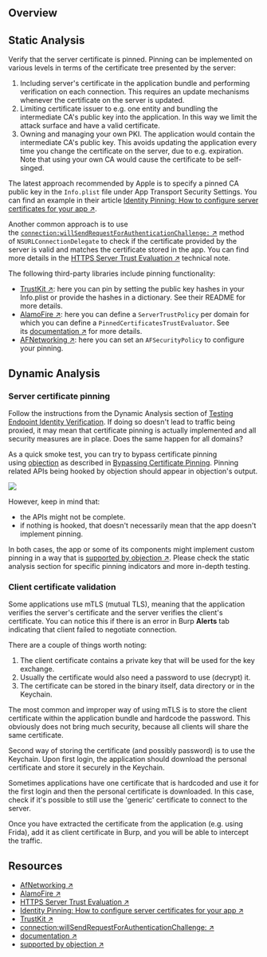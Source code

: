 ## Overview

## Static Analysis

Verify that the server certificate is pinned. Pinning can be implemented on various levels in terms of the certificate tree presented by the server:

1. Including server's certificate in the application bundle and performing verification on each connection. This requires an update mechanisms whenever the certificate on the server is updated.
2. Limiting certificate issuer to e.g. one entity and bundling the intermediate CA's public key into the application. In this way we limit the attack surface and have a valid certificate.
3. Owning and managing your own PKI. The application would contain the intermediate CA's public key. This avoids updating the application every time you change the certificate on the server, due to e.g. expiration. Note that using your own CA would cause the certificate to be self-singed.

The latest approach recommended by Apple is to specify a pinned CA public key in the `Info.plist` file under App Transport Security Settings. You can find an example in their article [Identity Pinning: How to configure server certificates for your app ↗](https://developer.apple.com/news/?id=g9ejcf8y "Identity Pinning: How to configure server certificates for your app").

Another common approach is to use the [`connection:willSendRequestForAuthenticationChallenge:` ↗](https://developer.apple.com/documentation/foundation/nsurlconnectiondelegate/1414078-connection?language=objc "connection:willSendRequestForAuthenticationChallenge:") method of `NSURLConnectionDelegate` to check if the certificate provided by the server is valid and matches the certificate stored in the app. You can find more details in the [HTTPS Server Trust Evaluation ↗](https://developer.apple.com/library/archive/technotes/tn2232/_index.html#//apple_ref/doc/uid/DTS40012884-CH1-SECNSURLCONNECTION "HTTPS Server Trust Evaluation") technical note.

The following third-party libraries include pinning functionality:

- [TrustKit ↗](https://github.com/datatheorem/TrustKit "TrustKit"): here you can pin by setting the public key hashes in your Info.plist or provide the hashes in a dictionary. See their README for more details.
- [AlamoFire ↗](https://github.com/Alamofire/Alamofire "AlamoFire"): here you can define a `ServerTrustPolicy` per domain for which you can define a `PinnedCertificatesTrustEvaluator`. See its [documentation ↗](https://github.com/Alamofire/Alamofire/blob/master/Documentation/AdvancedUsage.md#security) for more details.
- [AFNetworking ↗](https://github.com/AFNetworking/AFNetworking "AfNetworking"): here you can set an `AFSecurityPolicy` to configure your pinning.

## Dynamic Analysis

### Server certificate pinning

Follow the instructions from the Dynamic Analysis section of [Testing Endpoint Identity Verification](https://mas.owasp.org/MASTG/tests/ios/MASVS-NETWORK/MASTG-TEST-0068/). If doing so doesn't lead to traffic being proxied, it may mean that certificate pinning is actually implemented and all security measures are in place. Does the same happen for all domains?

As a quick smoke test, you can try to bypass certificate pinning using [objection](https://mas.owasp.org/MASTG/Tools/0x08a-Testing-Tools#objection) as described in [Bypassing Certificate Pinning](https://mas.owasp.org/MASTG/iOS/0x06b-iOS-Security-Testing#bypassing-certificate-pinning). Pinning related APIs being hooked by objection should appear in objection's output.

![](https://mas.owasp.org/assets/Images/Chapters/0x06b/ios_ssl_pinning_bypass.png)

However, keep in mind that:

- the APIs might not be complete.
- if nothing is hooked, that doesn't necessarily mean that the app doesn't implement pinning.

In both cases, the app or some of its components might implement custom pinning in a way that is [supported by objection ↗](https://github.com/sensepost/objection/blob/master/agent/src/ios/pinning.ts). Please check the static analysis section for specific pinning indicators and more in-depth testing.

### Client certificate validation

Some applications use mTLS (mutual TLS), meaning that the application verifies the server's certificate and the server verifies the client's certificate. You can notice this if there is an error in Burp **Alerts** tab indicating that client failed to negotiate connection.

There are a couple of things worth noting:

1. The client certificate contains a private key that will be used for the key exchange.
2. Usually the certificate would also need a password to use (decrypt) it.
3. The certificate can be stored in the binary itself, data directory or in the Keychain.

The most common and improper way of using mTLS is to store the client certificate within the application bundle and hardcode the password. This obviously does not bring much security, because all clients will share the same certificate.

Second way of storing the certificate (and possibly password) is to use the Keychain. Upon first login, the application should download the personal certificate and store it securely in the Keychain.

Sometimes applications have one certificate that is hardcoded and use it for the first login and then the personal certificate is downloaded. In this case, check if it's possible to still use the 'generic' certificate to connect to the server.

Once you have extracted the certificate from the application (e.g. using Frida), add it as client certificate in Burp, and you will be able to intercept the traffic.

## Resources

- [AfNetworking ↗](https://github.com/AFNetworking/AFNetworking "AfNetworking")
- [AlamoFire ↗](https://github.com/Alamofire/Alamofire "AlamoFire")
- [HTTPS Server Trust Evaluation ↗](https://developer.apple.com/library/archive/technotes/tn2232/_index.html#//apple_ref/doc/uid/DTS40012884-CH1-SECNSURLCONNECTION "HTTPS Server Trust Evaluation")
- [Identity Pinning: How to configure server certificates for your app ↗](https://developer.apple.com/news/?id=g9ejcf8y "Identity Pinning: How to configure server certificates for your app")
- [TrustKit ↗](https://github.com/datatheorem/TrustKit "TrustKit")
- [connection:willSendRequestForAuthenticationChallenge: ↗](https://developer.apple.com/documentation/foundation/nsurlconnectiondelegate/1414078-connection?language=objc "connection:willSendRequestForAuthenticationChallenge:")
- [documentation ↗](https://github.com/Alamofire/Alamofire/blob/master/Documentation/AdvancedUsage.md#security)
- [supported by objection ↗](https://github.com/sensepost/objection/blob/master/agent/src/ios/pinning.ts)